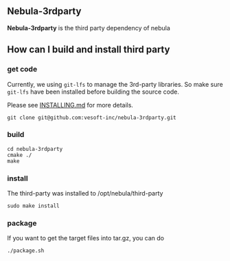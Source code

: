 ## Nebula-3rdparty
**Nebula-3rdparty** is the third party dependency of nebula

## How can I build and install third party ##

### get code
Currently, we using `git-lfs` to manage the 3rd-party libraries. So make sure `git-lfs` have been installed before building the source code.

Please see [INSTALLING.md](https://github.com/git-lfs/git-lfs/blob/master/INSTALLING.md) for more details.

```
git clone git@github.com:vesoft-inc/nebula-3rdparty.git
```
### build
```
cd nebula-3rdparty
cmake ./
make
```
### install
The third-party was installed to /opt/nebula/third-party

```
sudo make install
```
### package
If you want to get the target files into tar.gz, you can do

```
./package.sh
```
